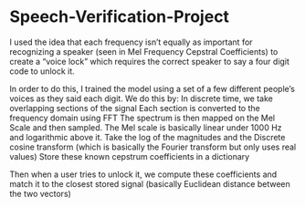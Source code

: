 # Speech-Verification-Project
I used the idea that each frequency isn’t equally as important for recognizing a speaker (seen in Mel Frequency Cepstral Coefficients) to create a “voice lock” which requires the correct speaker to say a four digit code to unlock it. 

In order to do this, I trained the model using a set of a few different people’s voices as they said each digit. 
We do this by: 
In discrete time, we take overlapping sections of the signal
Each section is converted to the frequency domain using FFT
 The spectrum is then mapped on the Mel Scale and then sampled. The Mel scale is basically linear under 1000 Hz and logarithmic above it. 
 Take the log of the magnitudes and the Discrete cosine transform (which is basically the Fourier transform but only uses real values)
Store these known cepstrum coefficients in a dictionary

Then when a user tries to unlock it, we compute these coefficients and match it to the closest stored signal (basically Euclidean distance between the two vectors)
